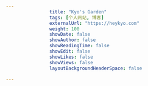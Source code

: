 ---
                title: "Kyo's Garden"
                tags: [个人网站, 博客]
                externalUrl: "https://heykyo.com"
                weight: 100
                showDate: false
                showAuthor: false
                showReadingTime: false
                showEdit: false
                showLikes: false
                showViews: false
                layoutBackgroundHeaderSpace: false
                ---

